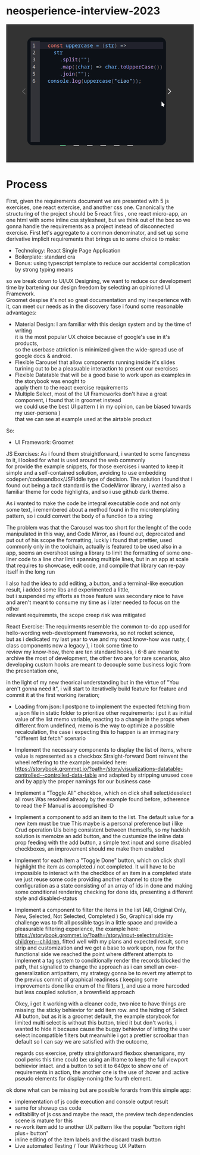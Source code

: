 # neosperience-interview-2023

![](/_DOCS/media/Preview.gif)

# Process

First, given the requirements document we are presented with 5 js exercises, one react extercise, and another css one.
Canonically the structuring of the project should be 5 react files , one react micro-app, an one html with some inline css stylesheet,
but we think out of the box so we gonna handle the requirements as a project instead of disconnected exercise.
First let's aggregate to a common denominator, and set up some derivative implicit requirements that brings us to some choice to make:

- Technology: React Single Page Application
- Boilerplate: standard cra
- Bonus:  using typescript template to reduce our accidental complication by strong typing means

so we break down to UI/UX Designing, we want to reduce our development time by bartening our design freedom by selecting an opinioned UI Framework. \
Groomet despise it's not so great documentation and my inexperience with it, can meet our needs as in the discovery fase i found some reasonable advantages:

- Material Design: I am familiar with this design system and by the time of writing \
it is the most popular UX choice because of google's use in it's products, \
so the userbase attriction is minimized given the wide-spread use of google docs & android.
- Flexible Carousel that allow components running inside it's slides \
turining out to be a pleasuable interaction to present our exercises
- Flexible Datatable that will be a good base to work upon as examples in the storybook was enoght to \
apply them to the react exercise requirements
- Multiple Select, most of the UI Frameworks don't have a great component, i found that in groomet instead \
we could use the best UI pattern ( in my opinion, can be biased towards my user-persona ) \
that we can see at example used at the airtable product

So:

- UI Framework: Groomet

JS Exercises:
As i found them straightforward, i wanted to some fancyness to it, i looked for what is used around the web commonly \
for provide the example snippets, for those exercises i wanted to keep it simple and a self-contained soliution, avoiding to use embedding 
codepen/codesandbox/JSFiddle type of decision.
The solution i found that i found out being a tacit standard is the CodeMirror library,
i wanted also a familiar theme for code highlights, and so i use github dark theme.

As i wanted to make the code be integral executable code and not only some text, i remembered about a method found in the microtemplating pattern,
so i could convert the body of a function to a string

The problem was that the Carousel was too short for the lenght of the code manipulated in this way,
and Code Mirror, as i found out, deprecated and put out of his scope the formatting,
luckly i found that prettier, used commonly only in the toolchain, actually is featured to be used also in a app,
seems an overshoot using a library to limit the formatting of some one-liner code to a line char limit spanning multiple lines,
but in an app at scale that requires to showcase, edit code, and compile that library can re-pay itself in the long run

I also had the idea to add editing, a button, and a terminal-like execution result, i added some libs and experimented a little, \
but i suspended my efforts as those feature was secondary nice to have and aren't meant to consume my time as i later needed to focus on the other \
relevant requiremnts, the scope creep risk was mitigated 

React Exercise:
The requirments resemble the common to-do app used for hello-wording web-development frameworks, so not rocket science, \
but as i dedicated my last year to vue and my react know-how was rusty, ( class components now a legacy ), i took some time to \
review my know-how, there are ten standard hooks, i 6-8 are meant to archive the most of development, the other two are for rare scenarios,
also developing custom hooks are meant to decouple some business logic from the presentation one, 

in the light of my new theorical understanding but in the virtue of "You aren't gonna need it", i will start to iterativelly build feature for feature and commit it
at the first working iteration;

- Loading from json: 
  I postpone to implement the expected fetching from a json file in static folder to prioritize other requirements:
  i put it as initial value of the list memo variable, reacting to a change in the props when different from undefined,
  memo is the way to optimize a possible recalculation, the case i expecting this to happen is an immaginary "different list fetch" scenario

- Implement the necessary components to display the list of items, where value is represented as a checkbox
  Straight-forward Dont reinvent the wheel reffering to the example provided here: https://storybook.grommet.io/?path=/story/visualizations-datatable-controlled--controlled-data-table and adapted by stripping unused cose and by apply the proper namings for our business case

- Implement a "Toggle All" checkbox, which on click shall select/deselect all rows
  Was resolved already by the example found before, adherence to read the F Manual is accomplished :D 

- Implement a component to add an item to the list. The default value for a new item must be true
  This maybe is a personal preference but i like Crud operation UIs being consistent between themselfs, so my hackish solution is memoize an add button,
  and the custumize the inline data prop feeding with the add button, a simple text input and some disabled checkboxes, an improvement should me make them enabled      

- Implement for each item a "Toggle Done" button, which on click shall highlight the item as completed / not completed. 
  It will have to be impossible to interact with the checkbox of an item in a completed state
  we just reuse some code providing another channel to store the configuration as a state consisting of an array of ids in done
  and making some conditional rendering checking for done ids, presenting a different style and disabled-status   

- Implement a component to filter the items in the list (All, Original Only, New, Selected, Not Selected, Completed )
  So, Graphical side my challenge was to fit all possible tags in a little space and provide a pleasurable filtering experience, the example here:
  https://storybook.grommet.io/?path=/story/input-selectmultiple-children--children, fitted well with my plans and expected result, some strip and customization
  and we got a base to work upon, now for the functional side we reached the point 
  where different attempts to implement a tag system to conditionally render the records blocked the path, 
  that signalled to change the approach as i can smell an over-generalization antipattern, my strategy gonna be to revert my attempt to the previus commit of graphical readiness ( keeping some improvements done like enum of the filters ), and use a more harcoded but less coupled solution, a brownfield approach

  <!---TODO: Grammar -->
  Okey, i got it working with a cleaner code, two nice to have things are missing: the sticky behievior for add item row. and the hiding of Select All button, but as it is a groomet default, the example storybook for limited multi select is without this button, tried it but don't works, 
  i wanted to hide it because cause the buggy behievior of letting the user select incompatible filters but meanwhile
  i got a prettier scroolbar than default so I can say we are satisfied with the outcome,

  regards css exercise, pretty straightforward flexbox shenanigans, my cool perks this time could be: using an iframe to keep the full viewport behievior intact. and a button to set it to 640px to show one of requirements in action, the another one is the use of :hover and :active pseudo elements for display-noning the fourth element.


ok done what can be missing but are possible forards from this simple app:
- implementation of js code execution and console output result
- same for showup css code
- editability of js css and maybe the react, the preview tech dependencies scene is mature for this
- re-work item add to another UX pattern like the popular  "bottom right plus+ button"
- inline editing of the item labels and the discard trash button
- Live automated Testing / Tour Walktrhoug UX Pattern 